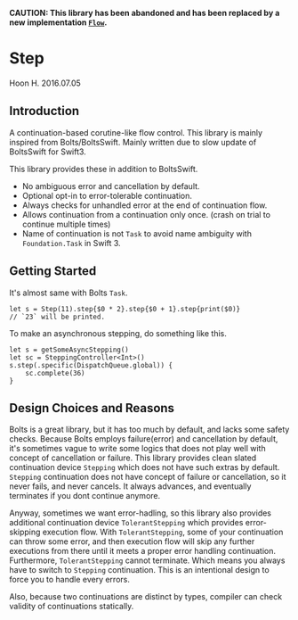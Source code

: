 **CAUTION: This library has been abandoned and has been replaced by a new implementation [`Flow`](https://github.com/eonil/flow.swift).**


Step
====
Hoon H.
2016.07.05

Introduction
------------
A continuation-based corutine-like flow control.
This library is mainly inspired from Bolts/BoltsSwift. Mainly written due to slow update of BoltsSwift for Swift3.

This library provides these in addition to BoltsSwift.

- No ambiguous error and cancellation by default.
- Optional opt-in to error-tolerable continuation.
- Always checks for unhandled error at the end of continuation flow.
- Allows continuation from a continuation only once. (crash on trial to continue multiple times)
- Name of continuation is not `Task` to avoid name ambiguity with `Foundation.Task` in Swift 3.

Getting Started
---------------
It's almost same with Bolts `Task`.

    let s = Step(11).step{$0 * 2}.step{$0 + 1}.step{print($0)}
    // `23` will be printed.

To make an asynchronous stepping, do something like this.

    let s = getSomeAsyncStepping()
    let sc = SteppingController<Int>()
    s.step(.specific(DispatchQueue.global)) {
        sc.complete(36)
    }

Design Choices and Reasons
--------------------------
Bolts is a great library, but it has too much by default, and lacks some safety checks.
Because Bolts employs failure(error) and cancellation by default, it's sometimes vague to write
some logics that does not play well with concept of cancellation or failure. This library provides clean 
slated continuation device `Stepping` which does not have such extras by default. `Stepping` continuation 
does not have concept of failure or cancellation, so it never fails, and never cancels. It always advances,
and eventually terminates if you dont continue anymore.

Anyway, sometimes we want error-hadling, so this library also provides additional continuation device
`TolerantStepping` which provides error-skipping execution flow. With `TolerantStepping`, some of your
continuation can throw some error, and then execution flow will skip any further executions from there
until it meets a proper error handling continuation. Furthermore, `TolerantStepping` cannot terminate.
Which means you always have to switch to `Stepping` continuation. This is an intentional design to 
force you to handle every errors. 

Also, because two continuations are distinct by types, compiler can check validity of continuations
statically.
